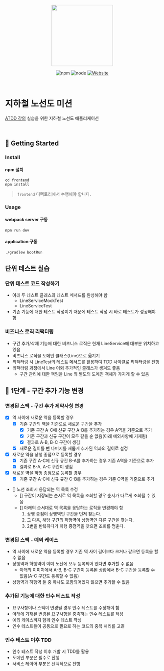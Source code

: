 <p align="center">
    <img width="200px;" src="https://raw.githubusercontent.com/woowacourse/atdd-subway-admin-frontend/master/images/main_logo.png"/>
</p>
<p align="center">
  <img alt="npm" src="https://img.shields.io/badge/npm-6.14.15-blue">
  <img alt="node" src="https://img.shields.io/badge/node-14.18.2-blue">
  <a href="https://edu.nextstep.camp/c/R89PYi5H" alt="nextstep atdd">
    <img alt="Website" src="https://img.shields.io/website?url=https%3A%2F%2Fedu.nextstep.camp%2Fc%2FR89PYi5H">
  </a>
</p>

<br>

# 지하철 노선도 미션
[ATDD 강의](https://edu.nextstep.camp/c/R89PYi5H) 실습을 위한 지하철 노선도 애플리케이션

<br>

## 🚀 Getting Started

### Install
#### npm 설치
```
cd frontend
npm install
```
> `frontend` 디렉토리에서 수행해야 합니다.

### Usage
#### webpack server 구동
```
npm run dev
```
#### application 구동
```
./gradlew bootRun
```


## 단위 테스트 실습
### 단위 테스트 코드 작성하기
- 아래 두 테스트 클래스의 테스트 메서드를 완성해야 함
    - LineServiceMockTest
    - LineServiceTest
- 기존 기능에 대한 테스트 작성이기 때문에 테스트 작성 시 바로 테스트가 성공해야 함

### 비즈니스 로직 리팩터링
- 구간 추가/삭제 기능에 대한 비즈니스 로직은 현재 LineService에 대부분 위치하고 있음
- 비즈니스 로직을 도메인 클래스(Line)으로 옮기기
- 리팩터링 시 LineTest의 테스트 메서드를 활용하여 TDD 사이클로 리팩터링을 진행
- 리팩터링 과정에서 Line 이외 추가적인 클래스가 생겨도 좋음
    - 구간 관리에 대한 책임을 Line 외 별도의 도메인 객체가 가지게 할 수 있음
    

## 🚀 1단계 - 구간 추가 기능 변경

### 변경된 스펙 - 구간 추가 제약사항 변경
- [x] 역 사이에 새로운 역을 등록할 경우
  - [x] 기존 구간의 역을 기준으로 새로운 구간을 추가
    - [x] 기존 구간 A-C에 신규 구간 A-B를 추가하는 경우 A역을 기준으로 추가
    - [x] 기존 구간과 신규 구간이 모두 같을 순 없음(아래 예외사항에 기재됨)
    - [x] 결과로 A-B, B-C 구간이 생김
  - [x] 새로운 길이를 뺀 나머지를 새롭게 추가된 역과의 길이로 설정
  
- [x] 새로운 역을 상행 종점으로 등록할 경우
  - [x] 기존 구간 A-C에 신규 규간 B-A를 추가하는 경우 기존 A역을 기준으로 추가
  - [x] 결과로 B-A, A-C 구간이 생김
  
- [x] 새로운 역을 하행 종점으로 등록할 경우
  - [x] 기존 구간 A-C에 신규 규간 C-B를 추가하는 경우 기존 C역을 기준으로 추가
 
- [] 노선 조회시 응답되는 역 목록 수정
  - [] 구간이 저장되는 순서로 역 목록을 조회할 경우 순서가 다르게 조회될 수 있음
  - [] 아래의 순서대로 역 목록을 응답하는 로직을 변경해야 함
    1. 상행 종점이 상행역인 구간을 먼저 찾는다.
    2. 그 다음, 해당 구간의 하행역이 상행역인 다른 구간을 찾는다.
    3. 2번을 반복하다가 하행 종점역을 찾으면 조회를 멈춘다.
  
### 변경된 스펙 - 예외 케이스
- 역 사이에 새로운 역을 등록할 경우 기존 역 사이 길이보다 크거나 같으면 등록을 할 수 없음
- 상행역과 하행역이 이미 노선에 모두 등록되어 있다면 추가할 수 없음
  - 아래의 이미지에서 A-B, B-C 구간이 등록된 상황에서 B-C 구간을 등록할 수 없음(A-C 구간도 등록할 수 없음)
- 상행역과 하행역 둘 중 하나도 포함되어있지 않으면 추가할 수 없음

### 추가된 기능에 대한 인수 테스트 작성
- 요구사항이나 스펙이 변경될 경우 인수 테스트를 수정해야 함
- 아래에 기재된 변경된 요구사항을 충족하는 인수 테스트를 작성
- 예외 케이스까지 함께 인수 테스트 작성
- 인수 테스트들이 공통으로 필요로 하는 코드의 중복 처리를 고민

### 인수 테스트 이후 TDD
- 인수 테스트 작성 이후 개발 시 TDD를 활용
- 도메인 부분은 필수로 진행
- 서비스 레이어 부분은 선택적으로 진행

